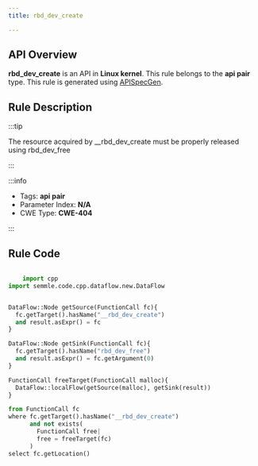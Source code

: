 ```yaml
---
title: rbd_dev_create

---
```



## API Overview
**rbd_dev_create** is an API in **Linux kernel**. This rule belongs to the **api pair** type. This rule is generated using [APISpecGen](../../tools/APISpecGen).
## Rule Description

:::tip

The resource acquired by __rbd_dev_create must be properly released using rbd_dev_free

:::

:::info

- Tags: **api pair**
- Parameter Index: **N/A**
- CWE Type: **CWE-404**

:::

## Rule Code
```python

    import cpp
import semmle.code.cpp.dataflow.new.DataFlow


DataFlow::Node getSource(FunctionCall fc){
  fc.getTarget().hasName("__rbd_dev_create")
  and result.asExpr() = fc
}

DataFlow::Node getSink(FunctionCall fc){
  fc.getTarget().hasName("rbd_dev_free")
  and result.asExpr() = fc.getArgument(0)
}

FunctionCall freeTarget(FunctionCall malloc){
  DataFlow::localFlow(getSource(malloc), getSink(result))
}

from FunctionCall fc
where fc.getTarget().hasName("__rbd_dev_create")
      and not exists(
        FunctionCall free| 
        free = freeTarget(fc)
      )
select fc.getLocation()

    
```